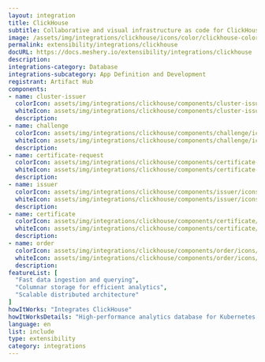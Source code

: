 ```yaml
---
layout: integration
title: ClickHouse
subtitle: Collaborative and visual infrastructure as code for ClickHouse
image: /assets/img/integrations/clickhouse/icons/color/clickhouse-color.svg
permalink: extensibility/integrations/clickhouse
docURL: https://docs.meshery.io/extensibility/integrations/clickhouse
description: 
integrations-category: Database
integrations-subcategory: App Definition and Development
registrant: Artifact Hub
components: 
- name: cluster-issuer
  colorIcon: assets/img/integrations/clickhouse/components/cluster-issuer/icons/color/cluster-issuer-color.svg
  whiteIcon: assets/img/integrations/clickhouse/components/cluster-issuer/icons/white/cluster-issuer-white.svg
  description: 
- name: challenge
  colorIcon: assets/img/integrations/clickhouse/components/challenge/icons/color/challenge-color.svg
  whiteIcon: assets/img/integrations/clickhouse/components/challenge/icons/white/challenge-white.svg
  description: 
- name: certificate-request
  colorIcon: assets/img/integrations/clickhouse/components/certificate-request/icons/color/certificate-request-color.svg
  whiteIcon: assets/img/integrations/clickhouse/components/certificate-request/icons/white/certificate-request-white.svg
  description: 
- name: issuer
  colorIcon: assets/img/integrations/clickhouse/components/issuer/icons/color/issuer-color.svg
  whiteIcon: assets/img/integrations/clickhouse/components/issuer/icons/white/issuer-white.svg
  description: 
- name: certificate
  colorIcon: assets/img/integrations/clickhouse/components/certificate/icons/color/certificate-color.svg
  whiteIcon: assets/img/integrations/clickhouse/components/certificate/icons/white/certificate-white.svg
  description: 
- name: order
  colorIcon: assets/img/integrations/clickhouse/components/order/icons/color/order-color.svg
  whiteIcon: assets/img/integrations/clickhouse/components/order/icons/white/order-white.svg
  description: 
featureList: [
  "Fast data ingestion and querying",
  "Columnar storage for efficient analytics",
  "Scalable distributed architecture"
]
howItWorks: "Integrates ClickHouse"
howItWorksDetails: "High-performance analytics database for Kubernetes data"
language: en
list: include
type: extensibility
category: integrations
---
```

